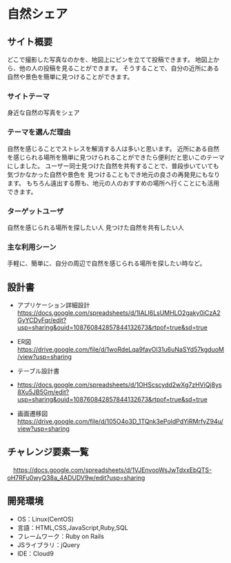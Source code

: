 # 自然シェア

## サイト概要
どこで撮影した写真なのかを、地図上にピンを立てて投稿できます。
地図上から、他の人の投稿を見ることができます。
そうすることで、自分の近所にある自然や景色を簡単に見つけることができます。

### サイトテーマ
身近な自然の写真をシェア

### テーマを選んだ理由
自然を感じることでストレスを解消する人は多いと思います。
近所にある自然を感じられる場所を簡単に見つけられることができたら便利だと思いこのテーマにしました。
ユーザー同士見つけた自然を共有することで、普段歩いていても気づかなかった自然や景色を
見つけることもでき地元の良さの再発見にもなります。
もちろん遠出する際も、地元の人のおすすめの場所へ行くことにも活用できます。

### ターゲットユーザ
自然を感じられる場所を探したい人
見つけた自然を共有したい人

### 主な利用シーン
手軽に、簡単に、自分の周辺で自然を感じられる場所を探したい時など。

## 設計書
- アプリケーション詳細設計
　https://docs.google.com/spreadsheets/d/1IALI6LsUMHLO2gaky0iCzA2GyYCDyFqr/edit?usp=sharing&ouid=108760842857844132673&rtpof=true&sd=true

- ER図
　https://drive.google.com/file/d/1woRdeLqa9fayOl31u6uNaSYd57kgduoM/view?usp=sharing

- テーブル設計書
- https://docs.google.com/spreadsheets/d/1OHScscydd2wXg7zHViQj8ys8Xu5JB5Gm/edit?usp=sharing&ouid=108760842857844132673&rtpof=true&sd=true

- 画面遷移図
　https://drive.google.com/file/d/105O4o3D_1TQnk3ePoldPdYiRMrfyZ94u/view?usp=sharing

## チャレンジ要素一覧
　https://docs.google.com/spreadsheets/d/1VJEnvooWsJwTdxxEbQTS-oH7RFu0wyQ38a_4ADUDV9w/edit?usp=sharing

## 開発環境
- OS：Linux(CentOS)
- 言語：HTML,CSS,JavaScript,Ruby,SQL
- フレームワーク：Ruby on Rails
- JSライブラリ：jQuery
- IDE：Cloud9
